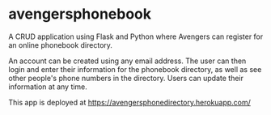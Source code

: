 # avengersphonebook
A CRUD application using Flask and Python where Avengers can register for an online phonebook directory. 

An account can be created using any email address. The user can then login and enter their information for the phonebook directory, as well as see other people's phone numbers in the directory. Users can update their information at any time. 

This app is deployed at https://avengersphonedirectory.herokuapp.com/
